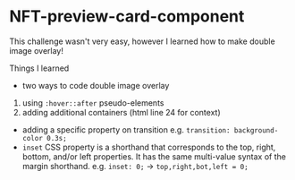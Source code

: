# NFT-preview-card-component

This challenge wasn't very easy, however I learned how to make double image overlay!

Things I learned
 - two ways to code double image overlay
 1. using `:hover::after` pseudo-elements
 2. adding additional containers (html line 24 for context)
 - adding a specific property on transition e.g. `transition: background-color 0.3s;`
 - `inset` CSS property is a shorthand that corresponds to the top, right, bottom, and/or left properties. It has the same multi-value syntax of the margin shorthand. e.g. `inset: 0;` -> `top,right,bot,left = 0;`
